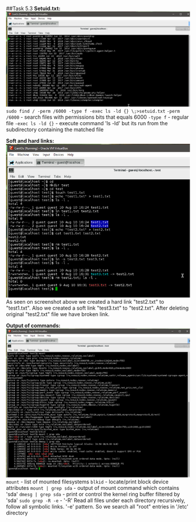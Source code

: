 ##Task 5.3
**Setuid.txt:**
![setuid](./screens/setuid.png)
`sudo find / -perm /6000 -type f -exec ls -ld {} \;>setuid.txt`
`-perm /6000` - search files with permissions bits that equals 6000
`-type f` - regular file
`-exec ls -ld {}` - execute command 'ls -ld' but its run from the subdirectory containing the matched file

**Soft and hard links:**
![links](./screens/links.png)
As seen on screenshot above we created a hard link "test2.txt" to "test1.txt". Also we created a soft link "test3.txt" to "test2.txt". After deleting original "test2.txt" file we have broken link.

**Output of commands:**
![mount](./screens/mount.png)
`mount` - list of mounted filesystems
`blkid` - locate/print block device attributes
`mount | grep sda` - output of mount command which contains 'sda'
`dmesg | grep sda` - print or control the kernel ring buffer filtered by 'sda'
`sudo grep -R -e` - '-R' Read all files under each directory recursively, follow all symbolic links. '-e' pattern. So we search all "root" entries in '/etc' directory 